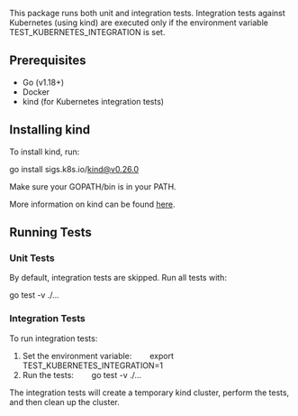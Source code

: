 This package runs both unit and integration tests. Integration tests against Kubernetes (using kind) are executed only if the environment variable TEST_KUBERNETES_INTEGRATION is set.

## Prerequisites

- Go (v1.18+)
- Docker
- kind (for Kubernetes integration tests)

## Installing kind

To install kind, run:

go install sigs.k8s.io/kind@v0.26.0

Make sure your GOPATH/bin is in your PATH.

More information on kind can be found [here](https://kind.sigs.k8s.io/).

## Running Tests

### Unit Tests

By default, integration tests are skipped. Run all tests with:

go test -v ./...

### Integration Tests

To run integration tests:

1. Set the environment variable:
     export TEST_KUBERNETES_INTEGRATION=1
2. Run the tests:
     go test -v ./...

The integration tests will create a temporary kind cluster, perform the tests, and then clean up the cluster.
